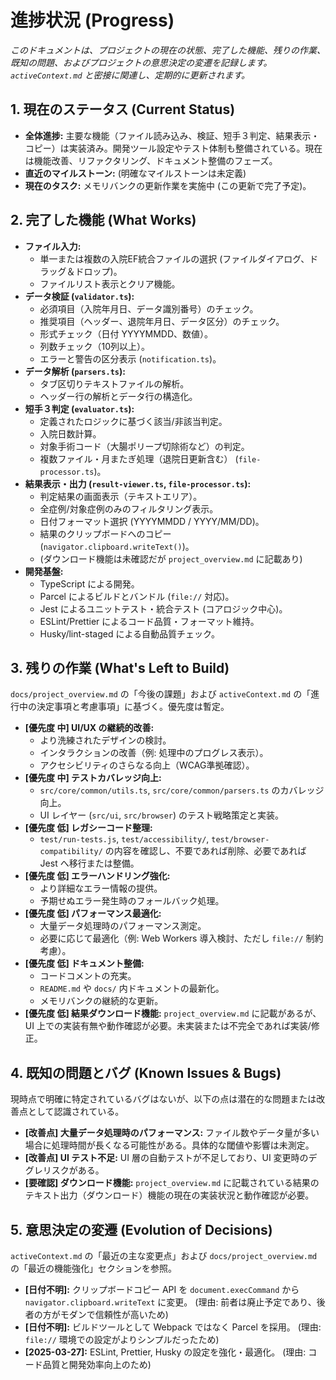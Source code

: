 # 進捗状況 (Progress)

_このドキュメントは、プロジェクトの現在の状態、完了した機能、残りの作業、既知の問題、およびプロジェクトの意思決定の変遷を記録します。`activeContext.md` と密接に関連し、定期的に更新されます。_

## 1. 現在のステータス (Current Status)

- **全体進捗:** 主要な機能（ファイル読み込み、検証、短手３判定、結果表示・コピー）は実装済み。開発ツール設定やテスト体制も整備されている。現在は機能改善、リファクタリング、ドキュメント整備のフェーズ。
- **直近のマイルストーン:** (明確なマイルストーンは未定義)
- **現在のタスク:** メモリバンクの更新作業を実施中 (この更新で完了予定)。

## 2. 完了した機能 (What Works)

- **ファイル入力:**
  - 単一または複数の入院EF統合ファイルの選択 (ファイルダイアログ、ドラッグ＆ドロップ)。
  - ファイルリスト表示とクリア機能。
- **データ検証 (`validator.ts`):**
  - 必須項目（入院年月日、データ識別番号）のチェック。
  - 推奨項目（ヘッダー、退院年月日、データ区分）のチェック。
  - 形式チェック（日付 YYYYMMDD、数値）。
  - 列数チェック（10列以上）。
  - エラーと警告の区分表示 (`notification.ts`)。
- **データ解析 (`parsers.ts`):**
  - タブ区切りテキストファイルの解析。
  - ヘッダー行の解析とデータ行の構造化。
- **短手３判定 (`evaluator.ts`):**
  - 定義されたロジックに基づく該当/非該当判定。
  - 入院日数計算。
  - 対象手術コード（大腸ポリープ切除術など）の判定。
  - 複数ファイル・月またぎ処理（退院日更新含む） (`file-processor.ts`)。
- **結果表示・出力 (`result-viewer.ts`, `file-processor.ts`):**
  - 判定結果の画面表示（テキストエリア）。
  - 全症例/対象症例のみのフィルタリング表示。
  - 日付フォーマット選択 (YYYYMMDD / YYYY/MM/DD)。
  - 結果のクリップボードへのコピー (`navigator.clipboard.writeText()`)。
  - (ダウンロード機能は未確認だが `project_overview.md` に記載あり)
- **開発基盤:**
  - TypeScript による開発。
  - Parcel によるビルドとバンドル (`file://` 対応)。
  - Jest によるユニットテスト・統合テスト (コアロジック中心)。
  - ESLint/Prettier によるコード品質・フォーマット維持。
  - Husky/lint-staged による自動品質チェック。

## 3. 残りの作業 (What's Left to Build)

`docs/project_overview.md` の「今後の課題」および `activeContext.md` の「進行中の決定事項と考慮事項」に基づく。優先度は暫定。

- **[優先度 中] UI/UX の継続的改善:**
  - より洗練されたデザインの検討。
  - インタラクションの改善（例: 処理中のプログレス表示）。
  - アクセシビリティのさらなる向上（WCAG準拠確認）。
- **[優先度 中] テストカバレッジ向上:**
  - `src/core/common/utils.ts`, `src/core/common/parsers.ts` のカバレッジ向上。
  - UI レイヤー (`src/ui`, `src/browser`) のテスト戦略策定と実装。
- **[優先度 低] レガシーコード整理:**
  - `test/run-tests.js`, `test/accessibility/`, `test/browser-compatibility/` の内容を確認し、不要であれば削除、必要であれば Jest へ移行または整備。
- **[優先度 低] エラーハンドリング強化:**
  - より詳細なエラー情報の提供。
  - 予期せぬエラー発生時のフォールバック処理。
- **[優先度 低] パフォーマンス最適化:**
  - 大量データ処理時のパフォーマンス測定。
  - 必要に応じて最適化（例: Web Workers 導入検討、ただし `file://` 制約考慮）。
- **[優先度 低] ドキュメント整備:**
  - コードコメントの充実。
  - `README.md` や `docs/` 内ドキュメントの最新化。
  - メモリバンクの継続的な更新。
- **[優先度 低] 結果ダウンロード機能:** `project_overview.md` に記載があるが、UI 上での実装有無や動作確認が必要。未実装または不完全であれば実装/修正。

## 4. 既知の問題とバグ (Known Issues & Bugs)

現時点で明確に特定されているバグはないが、以下の点は潜在的な問題または改善点として認識されている。

- **[改善点] 大量データ処理時のパフォーマンス:** ファイル数やデータ量が多い場合に処理時間が長くなる可能性がある。具体的な閾値や影響は未測定。
- **[改善点] UI テスト不足:** UI 層の自動テストが不足しており、UI 変更時のデグレリスクがある。
- **[要確認] ダウンロード機能:** `project_overview.md` に記載されている結果のテキスト出力（ダウンロード）機能の現在の実装状況と動作確認が必要。

## 5. 意思決定の変遷 (Evolution of Decisions)

`activeContext.md` の「最近の主な変更点」および `docs/project_overview.md` の「最近の機能強化」セクションを参照。

- **[日付不明]:** クリップボードコピー API を `document.execCommand` から `navigator.clipboard.writeText` に変更。 (理由: 前者は廃止予定であり、後者の方がモダンで信頼性が高いため)
- **[日付不明]:** ビルドツールとして Webpack ではなく Parcel を採用。 (理由: `file://` 環境での設定がよりシンプルだったため)
- **[2025-03-27]:** ESLint, Prettier, Husky の設定を強化・最適化。 (理由: コード品質と開発効率向上のため)
